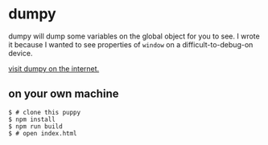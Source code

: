 dumpy
=====

dumpy will dump some variables on the global object for you to see. I wrote it because I wanted to see properties of `window` on a difficult-to-debug-on device.

[visit dumpy on the internet.](http://evanhahn.com/tape/dumpy)

on your own machine
-------------------

    $ # clone this puppy
    $ npm install
    $ npm run build
    $ # open index.html
